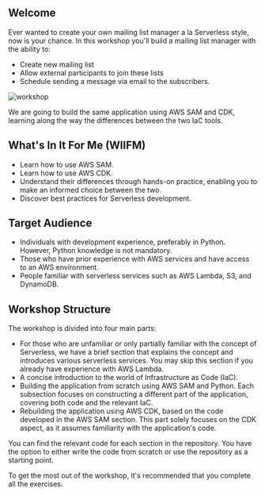 ## Welcome
Ever wanted to create your own mailing list manager a la Serverless style, now is your chance. In this workshop you'll build a mailing list manager with the ability to:

* Create new mailing list
* Allow external participants to join these lists
* Schedule sending a message via email to the subscribers.

![workshop](https://github.com/fun-with-serverless/building-serverless-using-iac/assets/110536677/cbcb2866-93a8-488f-ad30-d014c10bba1d)

We are going to build the same application using AWS SAM and CDK, learning along the way the differences between the two IaC tools.

## What's In It For Me (WIIFM)
* Learn how to use AWS SAM.
* Learn how to use AWS CDK.
* Understand their differences through hands-on practice, enabling you to make an informed choice between the two.
* Discover best practices for Serverless development.

## Target Audience
* Individuals with development experience, preferably in Python. However, Python knowledge is not mandatory.
* Those who have prior experience with AWS services and have access to an AWS environment.
* People familiar with serverless services such as AWS Lambda, S3, and DynamoDB.


## Workshop Structure
The workshop is divided into four main parts:

* For those who are unfamiliar or only partially familiar with the concept of Serverless, we have a brief section that explains the concept and introduces various serverless services. You may skip this section if you already have experience with AWS Lambda.
* A concise introduction to the world of Infrastructure as Code (IaC).
* Building the application from scratch using AWS SAM and Python. Each subsection focuses on constructing a different part of the application, covering both code and the relevant IaC.
* Rebuilding the application using AWS CDK, based on the code developed in the AWS SAM section. This part solely focuses on the CDK aspect, as it assumes familiarity with the application's code.

You can find the relevant code for each section in the repository. You have the option to either write the code from scratch or use the repository as a starting point.

To get the most out of the workshop, it's recommended that you complete all the exercises.
